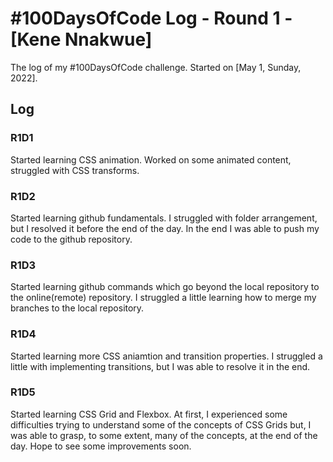 # #100DaysOfCode Log - Round 1 - [Kene Nnakwue]

The log of my #100DaysOfCode challenge. Started on [May 1, Sunday, 2022].

## Log

### R1D1 
Started learning CSS animation. Worked on some animated content, struggled with CSS transforms.

### R1D2
Started learning github fundamentals. I struggled with folder arrangement, but I resolved it before the end of the day. In the end I was able to push my code to the github repository.

### R1D3
Started learning github commands which go beyond the local repository to the online(remote) repository. I struggled a little learning how to merge my branches to the local repository.

### R1D4
Started learning more CSS aniamtion and transition properties. I struggled a little with implementing transitions, but I was able to resolve it in the end.

### R1D5
Started learning CSS Grid and Flexbox. At first, I experienced some difficulties trying to understand some of the concepts of CSS Grids but, I was able to grasp, to some extent, many of the concepts, at the end of the day. Hope to see some improvements soon.
